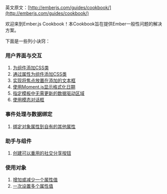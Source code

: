 英文原文：[http://emberjs.com/guides/cookbook/](http://emberjs.com/guides/cookbook/)

欢迎来到Ember.js Cookbook！本Cookbook旨在提供Ember一般性问题的解决方案。

下面是一些列小诀窍：

### 用户界面与交互

1. [为组件添加CSS类](/guides/cookbook/user_interface_and_interaction/adding_css_classes_to_your_components)
1. [通过属性为组件添加CSS类](/guides/cookbook/user_interface_and_interaction/adding_css_classes_to_your_components_based_on_properties)
1. [实现将焦点放置在添加的文本框](/guides/cookbook/user_interface_and_interaction/focusing_a_textfield_after_its_been_inserted)
1. [使用Moment.js显示格式化日期](/guides/cookbook/user_interface_and_interaction/displaying_formatted_dates_with_moment_js)
1. [指定模板中无需更新的数据驱动区域](/guides/cookbook/user_interface_and_interaction/specifying_data_driven_areas_of_templates_that_do_not_need_to_update)
1. [使用模态对话框](/guides/cookbook/user_interface_and_interaction/using_modal_dialogs)

### 事件处理与数据绑定

1. [绑定对象属性到自有的其他属性](/guides/cookbook/event_handling_and_data_binding/binding_properties_of_an_object_to_its_own_properties)

### 助手与组件

1. [创建可以重用的社交分享按钮](/guides/cookbook/helpers_and_components/creating_reusable_social_share_buttons)

### 使用对象

1. [增加或减少一个属性值](/guides/cookbook/working_with_objects/incrementing_or_decrementing_a_property)
1. [一次设置多个属性值](/guides/cookbook/working_with_objects/setting_multiple_properties_at_once)
